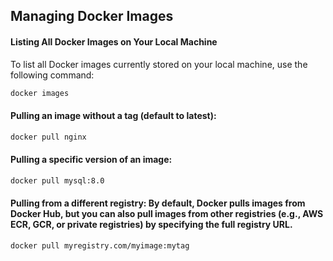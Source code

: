 ## Managing Docker Images

#### Listing All Docker Images on Your Local Machine
To list all Docker images currently stored on your local machine, use the following command:

```bash
docker images
```

#### Pulling an image without a tag (default to latest):

```bash
docker pull nginx
```


#### Pulling a specific version of an image:
```bash
docker pull mysql:8.0
``` 

#### Pulling from a different registry: By default, Docker pulls images from Docker Hub, but you can also pull images from other registries (e.g., AWS ECR, GCR, or private registries) by specifying the full registry URL.
```bash
docker pull myregistry.com/myimage:mytag
```